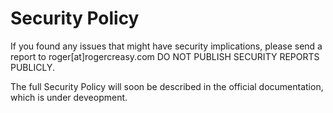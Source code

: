 Security Policy
===============

If you found any issues that might have security implications,
please send a report to roger[at]rogercreasy.com
DO NOT PUBLISH SECURITY REPORTS PUBLICLY.

The full Security Policy will soon be described in the official documentation, which is under deveopment.
